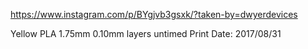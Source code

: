 https://www.instagram.com/p/BYgjvb3gsxk/?taken-by=dwyerdevices

Yellow PLA 1.75mm
0.10mm layers
untimed 
Print Date: 2017/08/31

